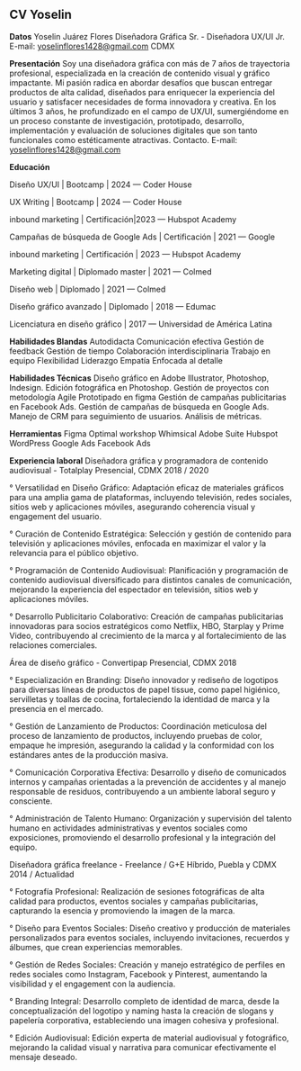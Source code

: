 ## CV Yoselin
**Datos**
Yoselin Juárez Flores
Diseñadora Gráfica Sr. -  Diseñadora UX/UI Jr.
E-mail: yoselinflores1428@gmail.com
CDMX

**Presentación**
Soy una diseñadora gráfica con más de 7 años de trayectoria profesional, especializada en la creación de contenido visual y gráfico impactante. Mi pasión radica en abordar desafíos que buscan entregar productos de alta calidad, diseñados para enriquecer la experiencia del usuario y satisfacer necesidades de forma innovadora y creativa. En los últimos 3 años, he profundizado en el campo de UX/UI, sumergiéndome en un proceso constante de investigación, prototipado, desarrollo, implementación y evaluación de soluciones digitales que son tanto funcionales como estéticamente atractivas.
Contacto.
E-mail: yoselinflores1428@gmail.com

**Educación**

Diseño UX/UI | Bootcamp | 2024
— Coder House

UX Writing | Bootcamp | 2024
— Coder House

inbound marketing | Certificación|2023
— Hubspot Academy

Campañas de búsqueda de Google Ads | Certificación | 2021
— Google

inbound marketing | Certificación | 2023
— Hubspot Academy 

Marketing digital | Diplomado master | 2021
— Colmed

Diseño web | Diplomado | 2021
— Colmed

Diseño gráfico avanzado | Diplomado | 2018
— Edumac

Licenciatura en diseño gráfico | 2017
— Universidad de América Latina

**Habilidades Blandas**
Autodidacta
Comunicación efectiva
Gestión de feedback
Gestión de tiempo
Colaboración interdisciplinaria
Trabajo en equipo
Flexibilidad
Liderazgo
Empatía
Enfocada al detalle

**Habilidades Técnicas**
Diseño gráfico en Adobe Illustrator, Photoshop, Indesign.
Edición fotográfica en Photoshop.
Gestión de proyectos con metodología Agile
Prototipado en figma
Gestión de campañas publicitarias en Facebook Ads.
Gestión de campañas de búsqueda en Google Ads.
Manejo de CRM para seguimiento de usuarios.
Análisis de métricas.


**Herramientas**
Figma
Optimal workshop
Whimsical
Adobe Suite
Hubspot
WordPress
Google Ads
Facebook Ads



**Experiencia laboral**
Diseñadora gráfica y programadora de contenido audiovisual  - Totalplay
Presencial, CDMX
2018 / 2020

° Versatilidad en Diseño Gráfico: Adaptación eficaz de materiales gráficos para una amplia gama de plataformas, incluyendo televisión, redes sociales, sitios web y aplicaciones móviles, asegurando coherencia visual y engagement del usuario.

° Curación de Contenido Estratégica: Selección y gestión de contenido para televisión y aplicaciones móviles, enfocada en maximizar el valor y la relevancia para el público objetivo.

° Programación de Contenido Audiovisual: Planificación y programación de contenido audiovisual diversificado para distintos canales de comunicación, mejorando la experiencia del espectador en televisión, sitios web y aplicaciones móviles.

° Desarrollo Publicitario Colaborativo: Creación de campañas publicitarias innovadoras para socios estratégicos como Netflix, HBO, Starplay y Prime Video, contribuyendo al crecimiento de la marca y al fortalecimiento de las relaciones comerciales.


Área de diseño gráfico - Convertipap
Presencial, CDMX
2018

° Especialización en Branding: Diseño innovador y rediseño de logotipos para diversas líneas de productos de papel tissue, como papel higiénico, servilletas y toallas de cocina, fortaleciendo la identidad de marca y la presencia en el mercado.

° Gestión de Lanzamiento de Productos: Coordinación meticulosa del proceso de lanzamiento de productos, incluyendo pruebas de color, empaque he impresión, asegurando la calidad y la conformidad con los estándares antes de la producción masiva.

° Comunicación Corporativa Efectiva: Desarrollo y diseño de comunicados internos y campañas orientadas a la prevención de accidentes y al manejo responsable de residuos, contribuyendo a un ambiente laboral seguro y consciente.

° Administración de Talento Humano: Organización y supervisión del talento humano en actividades administrativas y eventos sociales como exposiciones, promoviendo el desarrollo profesional y la integración del equipo.


Diseñadora gráfica freelance - Freelance / G+E
Híbrido, Puebla y CDMX
2014 / Actualidad


° Fotografía Profesional: Realización de sesiones fotográficas de alta calidad para productos, eventos sociales y campañas publicitarias, capturando la esencia y promoviendo la imagen de la marca.

° Diseño para Eventos Sociales: Diseño creativo y producción de materiales personalizados para eventos sociales, incluyendo invitaciones, recuerdos y álbumes, que crean experiencias memorables.

° Gestión de Redes Sociales: Creación y manejo estratégico de perfiles en redes sociales como Instagram, Facebook y Pinterest, aumentando la visibilidad y el engagement con la audiencia.

° Branding Integral: Desarrollo completo de identidad de marca, desde la conceptualización del logotipo y naming hasta la creación de slogans y papelería corporativa, estableciendo una imagen cohesiva y profesional.

° Edición Audiovisual: Edición experta de material audiovisual y fotográfico, mejorando la calidad visual y narrativa para comunicar efectivamente el mensaje deseado.